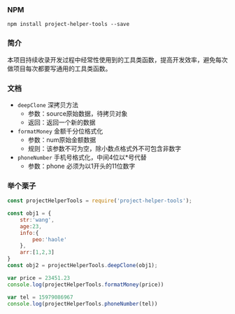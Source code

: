 ### NPM

```shell
npm install project-helper-tools --save
```

### 简介

本项目持续收录开发过程中经常性使用到的工具类函数，提高开发效率，避免每次做项目每次都要写通用的工具类函数。 

### 文档

- `deepClone` 深拷贝方法
  - 参数：source原始数据，待拷贝对象
  - 返回：返回一个新的数据
- `formatMoney` 金额千分位格式化
  - 参数：num原始金额数据
  - 规则：该参数不可为空，除小数点格式外不可包含非数字
- `phoneNumber` 手机号格式化，中间4位以*号代替
  - 参数：phone 必须为以1开头的11位数字



### 举个栗子

```javascript
const projectHelperTools = require('project-helper-tools');

const obj1 = {
    str:'wang',
    age:23,
    info:{
        peo:'haole'
    },
    arr:[1,2,3]
}
const obj2 = projectHelperTools.deepClone(obj1);

var price = 23451.23
console.log(projectHelperTools.formatMoney(price))

var tel = 15979086967
console.log(projectHelperTools.phoneNumber(tel))
```



